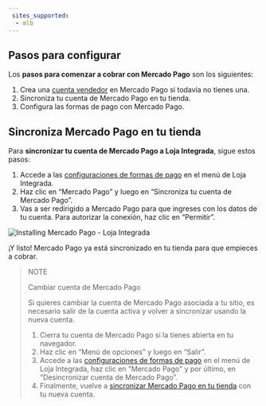 ```yaml
---
 sites_supported:
  - mlb
---
```


## Pasos para configurar

Los **pasos para comenzar a cobrar con Mercado Pago** son los siguientes:

1. Crea una [cuenta vendedor](https://www.mercadopago.com.br/activities) en Mercado Pago si todavía no tienes una.
2. Sincroniza tu cuenta de Mercado Pago en tu tienda.
3. Configura las formas de pago con Mercado Pago.

## Sincroniza Mercado Pago en tu tienda

Para **sincronizar tu cuenta de Mercado Pago a Loja Integrada**, sigue estos pasos:

1. Accede a las [configuraciones de formas de pago](https://app.lojaintegrada.com.br/painel/configuracao/pagamento/listar) en el menú de Loja Integrada.
2. Haz clic en “Mercado Pago” y luego en “Sincroniza tu cuenta de Mercado Pago”.
3. Vas a ser redirigido a Mercado Pago para que ingreses con los datos de tu cuenta. Para autorizar la conexión, haz clic en “Permitir”.

![Installing Mercado Pago - Loja Integrada](lojaintegrada/lojaintegrada-connect-1.gif)

¡Y listo! Mercado Pago ya está sincronizado en tu tienda para que empieces a cobrar.

> NOTE
>
> Cambiar cuenta de Mercado Pago
>
> Si quieres cambiar la cuenta de Mercado Pago asociada a tu sitio, es necesario salir de la cuenta activa y volver a sincronizar usando la nueva cuenta.
> 1. Cierra tu cuenta de Mercado Pago si la tienes abierta en tu navegador.
> 2. Haz clic en “Menú de opciones” y luego en “Salir”.
> 3. Accede a las [configuraciones de formas de pago](https://app.lojaintegrada.com.br/painel/configuracao/pagamento/listar) en el menú de Loja Integrada, haz clic en “Mercado Pago" y por último, en “Desincronizar cuenta de Mercado Pago”.
> 4. Finalmente, vuelve a [sincronizar Mercado Pago en tu tienda](#bookmark_sincroniza_mercado_pago_en_tu_tienda) con tu nueva cuenta.
